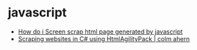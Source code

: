 # javascript

- [How do i Screen scrap html page generated by javascript](https://html-agility-pack.net/knowledge-base/23033578/how-do-i-screen-scrap-html-page-generated-by-javascript)
- [Scraping websites in C# using HtmlAgilityPack | colm ahern](http://colmahern.com/scraping-websites-in-csharp-using-htmlagilitypack)
